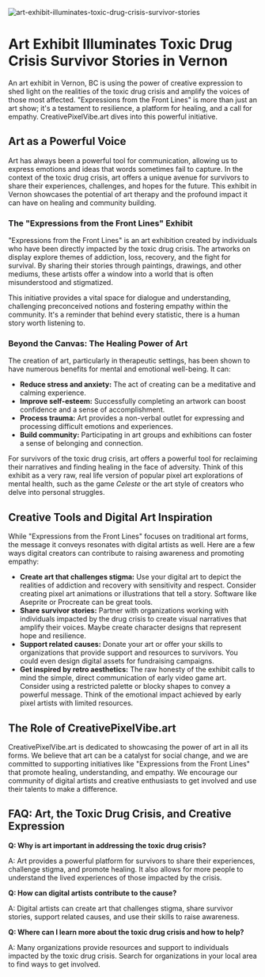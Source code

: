 ![art-exhibit-illuminates-toxic-drug-crisis-survivor-stories](https://images.pexels.com/photos/7230268/pexels-photo-7230268.jpeg?auto=compress&cs=tinysrgb&fit=crop&h=627&w=1200)

# Art Exhibit Illuminates Toxic Drug Crisis Survivor Stories in Vernon

An art exhibit in Vernon, BC is using the power of creative expression to shed light on the realities of the toxic drug crisis and amplify the voices of those most affected. "Expressions from the Front Lines" is more than just an art show; it's a testament to resilience, a platform for healing, and a call for empathy. CreativePixelVibe.art dives into this powerful initiative.

## Art as a Powerful Voice

Art has always been a powerful tool for communication, allowing us to express emotions and ideas that words sometimes fail to capture. In the context of the toxic drug crisis, art offers a unique avenue for survivors to share their experiences, challenges, and hopes for the future. This exhibit in Vernon showcases the potential of art therapy and the profound impact it can have on healing and community building.

### The "Expressions from the Front Lines" Exhibit

"Expressions from the Front Lines" is an art exhibition created by individuals who have been directly impacted by the toxic drug crisis. The artworks on display explore themes of addiction, loss, recovery, and the fight for survival. By sharing their stories through paintings, drawings, and other mediums, these artists offer a window into a world that is often misunderstood and stigmatized.

This initiative provides a vital space for dialogue and understanding, challenging preconceived notions and fostering empathy within the community. It's a reminder that behind every statistic, there is a human story worth listening to.

### Beyond the Canvas: The Healing Power of Art

The creation of art, particularly in therapeutic settings, has been shown to have numerous benefits for mental and emotional well-being. It can:

*   **Reduce stress and anxiety:** The act of creating can be a meditative and calming experience.
*   **Improve self-esteem:** Successfully completing an artwork can boost confidence and a sense of accomplishment.
*   **Process trauma:** Art provides a non-verbal outlet for expressing and processing difficult emotions and experiences.
*   **Build community:** Participating in art groups and exhibitions can foster a sense of belonging and connection.

For survivors of the toxic drug crisis, art offers a powerful tool for reclaiming their narratives and finding healing in the face of adversity. Think of this exhibit as a very raw, real life version of popular pixel art explorations of mental health, such as the game *Celeste* or the art style of creators who delve into personal struggles.

## Creative Tools and Digital Art Inspiration

While "Expressions from the Front Lines" focuses on traditional art forms, the message it conveys resonates with digital artists as well. Here are a few ways digital creators can contribute to raising awareness and promoting empathy:

*   **Create art that challenges stigma:** Use your digital art to depict the realities of addiction and recovery with sensitivity and respect. Consider creating pixel art animations or illustrations that tell a story. Software like Aseprite or Procreate can be great tools.
*   **Share survivor stories:** Partner with organizations working with individuals impacted by the drug crisis to create visual narratives that amplify their voices. Maybe create character designs that represent hope and resilience.
*   **Support related causes:** Donate your art or offer your skills to organizations that provide support and resources to survivors. You could even design digital assets for fundraising campaigns.
*   **Get inspired by retro aesthetics:** The raw honesty of the exhibit calls to mind the simple, direct communication of early video game art. Consider using a restricted palette or blocky shapes to convey a powerful message. Think of the emotional impact achieved by early pixel artists with limited resources.

## The Role of CreativePixelVibe.art

CreativePixelVibe.art is dedicated to showcasing the power of art in all its forms. We believe that art can be a catalyst for social change, and we are committed to supporting initiatives like "Expressions from the Front Lines" that promote healing, understanding, and empathy. We encourage our community of digital artists and creative enthusiasts to get involved and use their talents to make a difference.

## FAQ: Art, the Toxic Drug Crisis, and Creative Expression

**Q: Why is art important in addressing the toxic drug crisis?**

A: Art provides a powerful platform for survivors to share their experiences, challenge stigma, and promote healing. It also allows for more people to understand the lived experiences of those impacted by the crisis.

**Q: How can digital artists contribute to the cause?**

A: Digital artists can create art that challenges stigma, share survivor stories, support related causes, and use their skills to raise awareness.

**Q: Where can I learn more about the toxic drug crisis and how to help?**

A: Many organizations provide resources and support to individuals impacted by the toxic drug crisis. Search for organizations in your local area to find ways to get involved.
